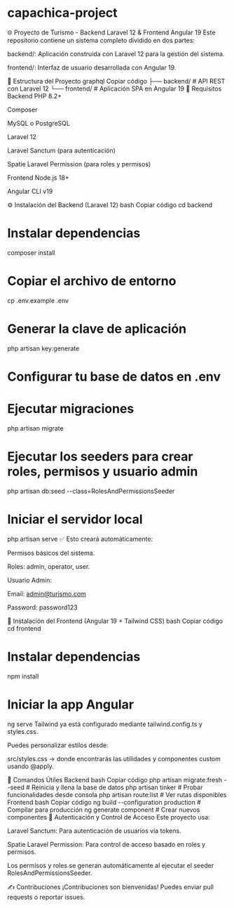 # capachica-project
🌐 Proyecto de Turismo - Backend Laravel 12 & Frontend Angular 19
Este repositorio contiene un sistema completo dividido en dos partes:

backend/: Aplicación construida con Laravel 12 para la gestión del sistema.

frontend/: Interfaz de usuario desarrollada con Angular 19.

📁 Estructura del Proyecto
graphql
Copiar código
├── backend/        # API REST con Laravel 12
└── frontend/       # Aplicación SPA en Angular 19
🚀 Requisitos
Backend
PHP 8.2+

Composer

MySQL o PostgreSQL

Laravel 12

Laravel Sanctum (para autenticación)

Spatie Laravel Permission (para roles y permisos)

Frontend
Node.js 18+

Angular CLI v19

⚙️ Instalación del Backend (Laravel 12)
bash
Copiar código
cd backend

# Instalar dependencias
composer install

# Copiar el archivo de entorno
cp .env.example .env

# Generar la clave de aplicación
php artisan key:generate

# Configurar tu base de datos en .env

# Ejecutar migraciones
php artisan migrate

# Ejecutar los seeders para crear roles, permisos y usuario admin
php artisan db:seed --class=RolesAndPermissionsSeeder

# Iniciar el servidor local
php artisan serve
✅ Esto creará automáticamente:

Permisos básicos del sistema.

Roles: admin, operator, user.

Usuario Admin:

Email: admin@turismo.com

Password: password123

🎨 Instalación del Frontend (Angular 19 + Tailwind CSS)
bash
Copiar código
cd frontend

# Instalar dependencias
npm install

# Iniciar la app Angular
ng serve
Tailwind ya está configurado mediante tailwind.config.ts y styles.css.

Puedes personalizar estilos desde:

src/styles.css → donde encontrarás las utilidades y componentes custom usando @apply.

🧪 Comandos Útiles
Backend
bash
Copiar código
php artisan migrate:fresh --seed         # Reinicia y llena la base de datos
php artisan tinker                       # Probar funcionalidades desde consola
php artisan route:list                   # Ver rutas disponibles
Frontend
bash
Copiar código
ng build --configuration production      # Compilar para producción
ng generate component <name>             # Crear nuevos componentes
🔐 Autenticación y Control de Acceso
Este proyecto usa:

Laravel Sanctum: Para autenticación de usuarios vía tokens.

Spatie Laravel Permission: Para control de acceso basado en roles y permisos.

Los permisos y roles se generan automáticamente al ejecutar el seeder RolesAndPermissionsSeeder.

✍️ Contribuciones
¡Contribuciones son bienvenidas! Puedes enviar pull requests o reportar issues.